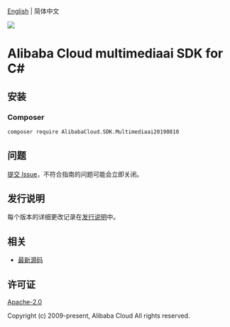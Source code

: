 [English](README.md) | 简体中文

![](https://aliyunsdk-pages.alicdn.com/icons/AlibabaCloud.svg)

# Alibaba Cloud multimediaai SDK for C#

## 安装

### Composer

```bash
composer require AlibabaCloud.SDK.Multimediaai20190810
```

## 问题

[提交 Issue](https://github.com/aliyun/alibabacloud-csharp-sdk/issues/new)，不符合指南的问题可能会立即关闭。

## 发行说明

每个版本的详细更改记录在[发行说明](./ChangeLog.md)中。

## 相关

* [最新源码](https://github.com/aliyun/alibabacloud-csharp-sdk/)

## 许可证

[Apache-2.0](http://www.apache.org/licenses/LICENSE-2.0)

Copyright (c) 2009-present, Alibaba Cloud All rights reserved.

